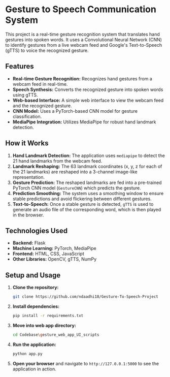 # Gesture to Speech Communication System

This project is a real-time gesture recognition system that translates hand gestures into spoken words. It uses a Convolutional Neural Network (CNN) to identify gestures from a live webcam feed and Google's Text-to-Speech (gTTS) to voice the recognized gesture.

## Features

- **Real-time Gesture Recognition:** Recognizes hand gestures from a webcam feed in real-time.
- **Speech Synthesis:** Converts the recognized gesture into spoken words using gTTS.
- **Web-based Interface:** A simple web interface to view the webcam feed and the recognized gesture.
- **CNN Model:** Uses a PyTorch-based CNN model for gesture classification.
- **MediaPipe Integration:** Utilizes MediaPipe for robust hand landmark detection.

## How it Works

1.  **Hand Landmark Detection:** The application uses `mediapipe` to detect the 21 hand landmarks from the webcam feed.
2.  **Landmark Reshaping:** The 63 landmark coordinates (x, y, z for each of the 21 landmarks) are reshaped into a 3-channel image-like representation.
3.  **Gesture Prediction:** The reshaped landmarks are fed into a pre-trained PyTorch CNN model (`GestureCNN`) which predicts the gesture.
4.  **Prediction Smoothing:** The system uses a smoothing window to ensure stable predictions and avoid flickering between different gestures.
5.  **Text-to-Speech:** Once a stable gesture is detected, `gTTS` is used to generate an audio file of the corresponding word, which is then played in the browser.

## Technologies Used

- **Backend:** Flask
- **Machine Learning:** PyTorch, MediaPipe
- **Frontend:** HTML, CSS, JavaScript
- **Other Libraries:** OpenCV, gTTS, NumPy

## Setup and Usage

1.  **Clone the repository:**
    ```bash
    git clone https://github.com/ndaadhi18/Gesture-To-Speech-Project
    ```

2.  **Install dependencies:**
    ```bash
    pip install -r requirements.txt
    ```
    
3. **Move into web app directory:**
    ```bash
    cd Codebase\gesture_web_app_UI_scripts
    ```
4.  **Run the application:**
    ```bash
    python app.py
    ```

4.  **Open your browser** and navigate to `http://127.0.0.1:5000` to see the application in action.
